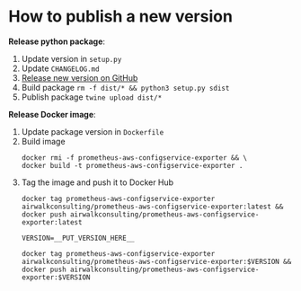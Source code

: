 # How to publish a new version

**Release python package**:

1. Update version in `setup.py`
2. Update `CHANGELOG.md`
3. [Release new version on GitHub](https://github.com/AirWalk-Digital/prometheus-aws-configservice-exporter/releases)
4. Build package `rm -f dist/* && python3 setup.py sdist`
5. Publish package `twine upload dist/*`

**Release Docker image**:

1. Update package version in `Dockerfile`
2. Build image
   ```
   docker rmi -f prometheus-aws-configservice-exporter && \
   docker build -t prometheus-aws-configservice-exporter .
   ```
3. Tag the image and push it to Docker Hub
   ```
   docker tag prometheus-aws-configservice-exporter airwalkconsulting/prometheus-aws-configservice-exporter:latest && 
   docker push airwalkconsulting/prometheus-aws-configservice-exporter:latest
   ```
   ```
   VERSION=__PUT_VERSION_HERE__
   ```
   ```
   docker tag prometheus-aws-configservice-exporter airwalkconsulting/prometheus-aws-configservice-exporter:$VERSION && 
   docker push airwalkconsulting/prometheus-aws-configservice-exporter:$VERSION
   ```
